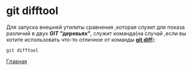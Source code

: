 <h1>git difftool</h1>

Для запуска внешней утилиты сравнения ,которая слуэит для показа различий в двух <em><b>GIT "</em>деревьях"</b></em>, служит команда(на случай ,если вы хотите использовать что-то отличное от команды **[git diff](/gitDiff.md)**):
````
git difftool
````
[Главная](/readme.md)

